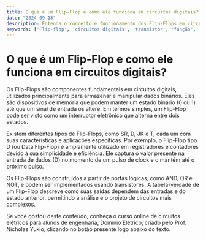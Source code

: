 ```yaml
---
title: O que é um Flip-Flop e como ele funciona em circuitos digitais?
date: "2024-09-13"
description: Entenda o conceito e funcionamento dos Flip-Flops em circuitos digitais.
keywords: ['Flip-flop', 'circuitos digitais', 'transistor', 'função', 'tabela-verdade']
---
```


# O que é um Flip-Flop e como ele funciona em circuitos digitais?

Os Flip-Flops são componentes fundamentais em circuitos digitais, utilizados principalmente para armazenar e manipular dados binários. Eles são dispositivos de memória que podem manter um estado binário (0 ou 1) até que um sinal de entrada os altere. Em termos simples, um Flip-Flop pode ser visto como um interruptor eletrônico que alterna entre dois estados.

Existem diferentes tipos de Flip-Flops, como SR, D, JK e T, cada um com suas características e aplicações específicas. Por exemplo, o Flip-Flop tipo D (ou Data Flip-Flop) é amplamente utilizado em registradores e contadores devido à sua simplicidade e eficiência. Ele captura o valor presente na entrada de dados (D) no momento de um pulso de clock e o mantém até o próximo pulso.

Os Flip-Flops são construídos a partir de portas lógicas, como AND, OR e NOT, e podem ser implementados usando transistores. A tabela-verdade de um Flip-Flop descreve como suas saídas dependem das entradas e do estado anterior, permitindo a análise e o projeto de circuitos mais complexos.

Se você gostou deste conteúdo, conheça o curso online de circuitos elétricos para alunos de engenharia, Domínio Elétrico, criado pelo Prof. Nicholas Yukio, clicando no botão presente logo abaixo do texto.